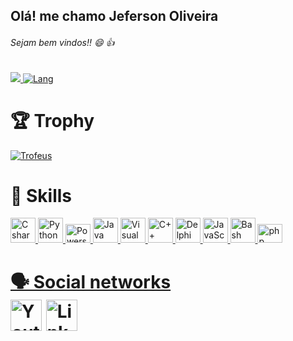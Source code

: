 ## Olá! me chamo Jeferson Oliveira
###### Sejam bem vindos!! 😄 :+1:

<div>
<a href="https://github.com/CyberJeferson">
<img src="https://github-readme-stats.vercel.app/api?username=CyberJeferson&layout=compact&show_icons=true&theme=tokyonight&include_all_commits=true&count_private=true"/>  
<img src="https://github-readme-stats.vercel.app/api/top-langs/?username=CyberJeferson&layout=compact&langs_count=7&theme=tokyonight" alt="Lang" /> 
</a>
</div>


<div>
	
<h1>🏆 Trophy</h1>
<a href="#">	
<img  src="https://github-profile-trophy.vercel.app/?username=CyberJeferson&theme=gruvbox&no-frame=true&margin-w=50&no-bg=true" alt="Trofeus"/>
</a>
</div>	
<div>
<h1>🔨 Skills</h1>
<a href="https://github.com/CyberJeferson">
 <img src="https://camo.githubusercontent.com/4612a0901570b37d248eaa1cddd08b8d8e424581c58bd17cecd4bb9b9119b9e9/68747470733a2f2f67726f77697a2e636f6d2e62722f77702d636f6e74656e742f75706c6f6164732f323032302f30382f6b697373706e672d632d70726f6772616d6d696e672d6c616e67756167652d6c6f676f2d6d6963726f736f66742d76697375616c2d737475642d61746c61732d706f7274666f6c696f2d35623839393139326437633630302e313632383537313131353335373432333534383833382e706e67" alt="C sharp, C#" width="40" height="40" />
<img src="https://user-images.githubusercontent.com/63682724/128651162-87134254-6df7-4551-aad7-ecdd7c0f6f53.png" alt="Python" width="40" height="40" />


   <img  src="https://user-images.githubusercontent.com/63682724/129367025-2787e8e1-7ec6-414f-8c6f-027866ffab8f.png" alt="Powershell" width="40" height="30" />


   <img  src="https://user-images.githubusercontent.com/63682724/128651234-ceacea34-5420-438d-a3e3-3814b41203c9.png" alt="Java" width="40" height="40" />			

 <img src="https://img.icons8.com/fluency/48/000000/visual-basic.png" alt="Visual Basic" width="40" height="40"/>
   <img src="https://user-images.githubusercontent.com/63682724/128651088-749ef694-b7ea-4a13-8abd-249bae0f9fad.png" alt="C++" width="40" height="40" />
   <img src="https://user-images.githubusercontent.com/63682724/128553726-b0d25b15-701a-4620-a4f6-c8385a683406.png" alt="Delphi" width="40" height="40" />


 <img  src="https://camo.githubusercontent.com/01920dc8ff66bdb2cd3bbc4847b3f88c16b706a24a3e2ee8c22b51eace241460/68747470733a2f2f75706c6f61642e77696b696d656469612e6f72672f77696b6970656469612f636f6d6d6f6e732f7468756d622f392f39392f556e6f6666696369616c5f4a6176615363726970745f6c6f676f5f322e7376672f3132303070782d556e6f6666696369616c5f4a6176615363726970745f6c6f676f5f322e7376672e706e67" alt="JavaScript" width="40" height="40" />
	 <img  src="https://user-images.githubusercontent.com/63682724/129368482-a5bf58d8-1f12-4321-abf6-f56d8aa59fcf.png" alt="Bash" width="40" height="40" />
	<img  src="https://user-images.githubusercontent.com/63682724/128651422-d2b652ad-8035-4861-a664-da951c2f6df0.png" alt="php" width="40" height="30"/>



	


</div>
	


<div>
  <h1>🗣️ Social networks</<h1>
    <br>
 <a href="https://www.youtube.com/channel/UCz-iNlr68eMM1N5vcsBSJrw"><img src="https://user-images.githubusercontent.com/63682724/128556361-bfc5907f-1a86-41a7-a376-53f7dba317d2.png" alt="Youtube" width="50" height="50" /></a>
<a href="https://www.linkedin.com/in/jeferson-oliveira-8335051b6/"><img style="border-style: none;" src="https://user-images.githubusercontent.com/63682724/128556484-2ee80436-9dca-4876-8fd8-72bf2c312171.png" alt="Linkedin" width="50" height="50" /></a>



</div>

